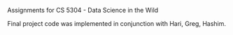 Assignments for CS 5304 - Data Science in the Wild

Final project code was implemented in conjunction with Hari, Greg, Hashim. 
